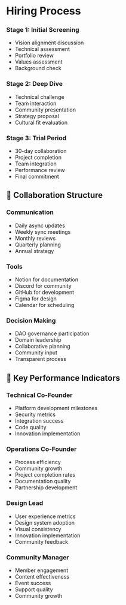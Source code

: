 # Hiring Process

### Stage 1: Initial Screening

- Vision alignment discussion
- Technical assessment
- Portfolio review
- Values assessment
- Background check

### Stage 2: Deep Dive

- Technical challenge
- Team interaction
- Community presentation
- Strategy proposal
- Cultural fit evaluation

### Stage 3: Trial Period

- 30-day collaboration
- Project completion
- Team integration
- Performance review
- Final commitment

## 🤝 Collaboration Structure

### Communication

- Daily async updates
- Weekly sync meetings
- Monthly reviews
- Quarterly planning
- Annual strategy

### Tools

- Notion for documentation
- Discord for community
- GitHub for development
- Figma for design
- Calendar for scheduling

### Decision Making

- DAO governance participation
- Domain leadership
- Collaborative planning
- Community input
- Transparent process

## 🎯 Key Performance Indicators

### Technical Co-Founder

- Platform development milestones
- Security metrics
- Integration success
- Code quality
- Innovation implementation

### Operations Co-Founder

- Process efficiency
- Community growth
- Project completion rates
- Documentation quality
- Partnership development

### Design Lead

- User experience metrics
- Design system adoption
- Visual consistency
- Innovation implementation
- Community feedback

### Community Manager

- Member engagement
- Content effectiveness
- Event success
- Support quality
- Community growth